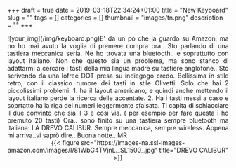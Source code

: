 +++
draft = true
date = 2019-03-18T22:34:24+01:00
title = "New Keyboard"
slug = ""
tags = []
categories = []
thumbnail = "images/tn.png"
description = ""
+++
<DIV  style="float:left;">![your_img](/img/keyboard.png)</DIV>
<DIV align="justify">
E' da un pò che la guardo su Amazon, ma no ho mai avuto la voglia di premere compra ora.. Sto parlando di una tastiera meccanica seria.
Ne ho trovata una bluetooth.. e soprattutto con layout italiano. Non che questo sia un problema, ma sono stanco di adattarmi a cercare i tasti della mia lingua madre su tastiere anglofone..
Sto scrivendo da una lofree DOT presa su indiegogo credo. Bellissima in stile retro, con il classico rumore dei tasti in stile Olivetti. Solo che hai 2 piccolissimi problemi: 1. ha il layout americano, e quindi anche mettendo il layout italiano perde la ricerca delle accentate. 2. Ha i tasti messi a caso e soprtatto ha la riga dei numeri leggermente sfalsata. Ti capita di schiacciare il due convinto che sia il 3 e così via. ( per esempio per fare questa ì ho premuto 20 tasti)
Ora.. sono finito su una tastiera sempre bluetooth ma italiana: LA DREVO CALIBUR. Sempre meccanica, sempre wireless.
Appena mi arriva..vi saprò dire..
Buona notte..
MR
<br>
<center>
{{< figure src="https://images-na.ssl-images-amazon.com/images/I/81WbG4TVjnL._SL1500_.jpg" title="DREVO CALIBUR" >}}
</center>
